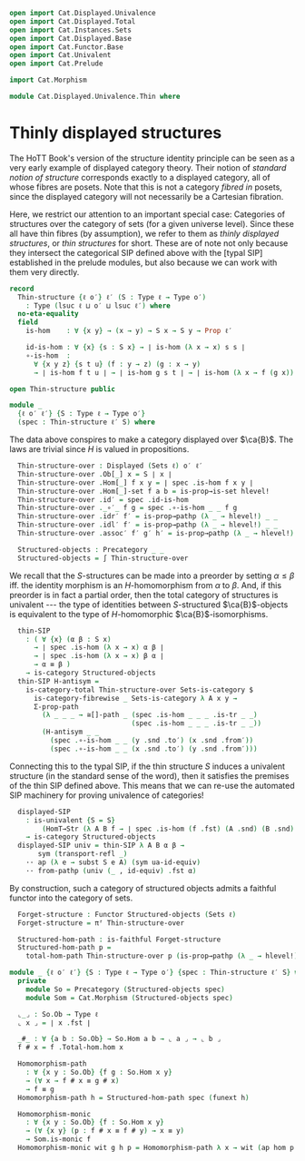 ```agda
open import Cat.Displayed.Univalence
open import Cat.Displayed.Total
open import Cat.Instances.Sets
open import Cat.Displayed.Base
open import Cat.Functor.Base
open import Cat.Univalent
open import Cat.Prelude

import Cat.Morphism

module Cat.Displayed.Univalence.Thin where

```

<!--
```agda
open Cat.Displayed.Total public
open Cat.Displayed.Base public
open Total-hom public
open Precategory
open Displayed
open _≅[_]_
```
-->

# Thinly displayed structures

The HoTT Book's version of the structure identity principle can be seen
as a very early example of displayed category theory. Their notion of
_standard notion of structure_ corresponds exactly to a displayed
category, all of whose fibres are posets. Note that this is not a
category _fibred in_ posets, since the displayed category will not
necessarily be a Cartesian fibration.

Here, we restrict our attention to an important special case: Categories
of structures over the category of sets (for a given universe level).
Since these all have thin fibres (by assumption), we refer to them as
_thinly displayed structures_, or _thin structures_ for short. These are
of note not only because they intersect the categorical SIP defined
above with the [typal SIP] established in the prelude modules, but also
because we can work with them very directly.

```agda
record
  Thin-structure {ℓ o′} ℓ′ (S : Type ℓ → Type o′)
    : Type (lsuc ℓ ⊔ o′ ⊔ lsuc ℓ′) where
  no-eta-equality
  field
    is-hom    : ∀ {x y} → (x → y) → S x → S y → Prop ℓ′

    id-is-hom : ∀ {x} {s : S x} → ∣ is-hom (λ x → x) s s ∣
    ∘-is-hom  :
      ∀ {x y z} {s t u} (f : y → z) (g : x → y)
      → ∣ is-hom f t u ∣ → ∣ is-hom g s t ∣ → ∣ is-hom (λ x → f (g x)) s u ∣

open Thin-structure public

module _
  {ℓ o′ ℓ′} {S : Type ℓ → Type o′}
  (spec : Thin-structure ℓ′ S) where
```

The data above conspires to make a category displayed over $\ca{B}$. The
laws are trivial since $H$ is valued in propositions.

```agda
  Thin-structure-over : Displayed (Sets ℓ) o′ ℓ′
  Thin-structure-over .Ob[_] x = S ∣ x ∣
  Thin-structure-over .Hom[_] f x y = ∣ spec .is-hom f x y ∣
  Thin-structure-over .Hom[_]-set f a b = is-prop→is-set hlevel!
  Thin-structure-over .id′ = spec .id-is-hom
  Thin-structure-over ._∘′_ f g = spec .∘-is-hom _ _ f g
  Thin-structure-over .idr′ f′ = is-prop→pathp (λ _ → hlevel!) _ _
  Thin-structure-over .idl′ f′ = is-prop→pathp (λ _ → hlevel!) _ _
  Thin-structure-over .assoc′ f′ g′ h′ = is-prop→pathp (λ _ → hlevel!) _ _

  Structured-objects : Precategory _ _
  Structured-objects = ∫ Thin-structure-over
```

We recall that the $S$-structures can be made into a preorder by setting
$\alpha \le \beta$ iff. the identity morphism is an $H$-homomorphism
from $\alpha$ to $\beta$. And, if this preorder is in fact a partial
order, then the total category of structures is univalent --- the type
of identities between $S$-structured $\ca{B}$-objects is equivalent to
the type of $H$-homomorphic $\ca{B}$-isomorphisms.

```agda
  thin-SIP
    : ( ∀ {x} (α β : S x)
      → ∣ spec .is-hom (λ x → x) α β ∣
      → ∣ spec .is-hom (λ x → x) β α ∣
      → α ≡ β )
    → is-category Structured-objects
  thin-SIP H-antisym =
    is-category-total Thin-structure-over Sets-is-category $
      is-category-fibrewise _ Sets-is-category λ A x y →
      Σ-prop-path
        (λ _ _ _ → ≅[]-path _ (spec .is-hom _ _ _ .is-tr _ _)
                              (spec .is-hom _ _ _ .is-tr _ _))
        (H-antisym _ _
          (spec .∘-is-hom _ _ (y .snd .to′) (x .snd .from′))
          (spec .∘-is-hom _ _ (x .snd .to′) (y .snd .from′)))
```

Connecting this to the typal SIP, if the thin structure $S$ induces a
univalent structure (in the standard sense of the word), then it
satisfies the premises of the thin SIP defined above. This means that we
can re-use the automated SIP machinery for proving univalence of
categories!

```agda
  displayed-SIP
    : is-univalent {S = S}
        (HomT→Str (λ A B f → ∣ spec .is-hom (f .fst) (A .snd) (B .snd) ∣))
    → is-category Structured-objects
  displayed-SIP univ = thin-SIP λ A B α β →
       sym (transport-refl _)
    ·· ap (λ e → subst S e A) (sym ua-id-equiv)
    ·· from-pathp (univ (_ , id-equiv) .fst α)
```

By construction, such a category of structured objects admits a faithful
functor into the category of sets.

```agda
  Forget-structure : Functor Structured-objects (Sets ℓ)
  Forget-structure = πᶠ Thin-structure-over

  Structured-hom-path : is-faithful Forget-structure
  Structured-hom-path p =
    total-hom-path Thin-structure-over p (is-prop→pathp (λ _ → hlevel!) _ _)

module _ {ℓ o′ ℓ′} {S : Type ℓ → Type o′} {spec : Thin-structure ℓ′ S} where
  private
    module So = Precategory (Structured-objects spec)
    module Som = Cat.Morphism (Structured-objects spec)

  ⌞_⌟ : So.Ob → Type ℓ
  ⌞ x ⌟ = ∣ x .fst ∣

  _#_ : ∀ {a b : So.Ob} → So.Hom a b → ⌞ a ⌟ → ⌞ b ⌟
  f # x = f .Total-hom.hom x

  Homomorphism-path
    : ∀ {x y : So.Ob} {f g : So.Hom x y}
    → (∀ x → f # x ≡ g # x)
    → f ≡ g
  Homomorphism-path h = Structured-hom-path spec (funext h)

  Homomorphism-monic
    : ∀ {x y : So.Ob} {f : So.Hom x y}
    → (∀ {x y} (p : f # x ≡ f # y) → x ≡ y)
    → Som.is-monic f
  Homomorphism-monic wit g h p = Homomorphism-path λ x → wit (ap hom p $ₚ x)
```
